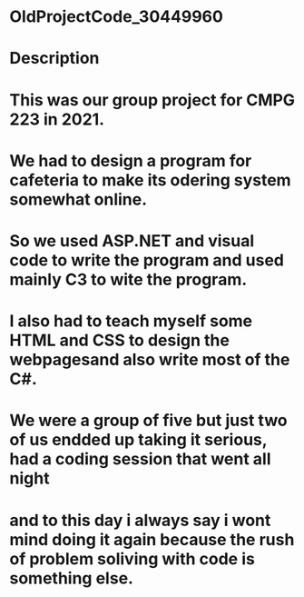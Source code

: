 # OldProjectCode_30449960

# Description

# This was our group project for CMPG 223 in 2021.
# We had to design a program for cafeteria to make its odering system somewhat online.
# So we used ASP.NET and visual code to write the program and used mainly C3 to wite the program.
# I also had to teach myself some HTML and CSS to design the webpagesand also write most of the C#.
# We were a group of five but just two of us endded up taking it serious, had a coding session that went all night 
# and to this day i always say i wont mind doing  it again because the rush of problem soliving with code is something else.